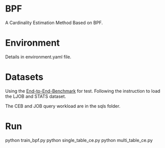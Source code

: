 # BPF
A Cardinality Estimation Method Based on BPF.
# Environment
Details in environment.yaml file.
# Datasets
Using the [End-to-End-Benchmark](https://github.com/Nathaniel-Han/End-to-End-CardEst-Benchmark) for test. Following the instruction to load the LJOB and STATS dataset.

The CEB and JOB query workload are in the sqls folder.
# Run
python train_bpf.py
python single_table_ce.py
python multi_table_ce.py